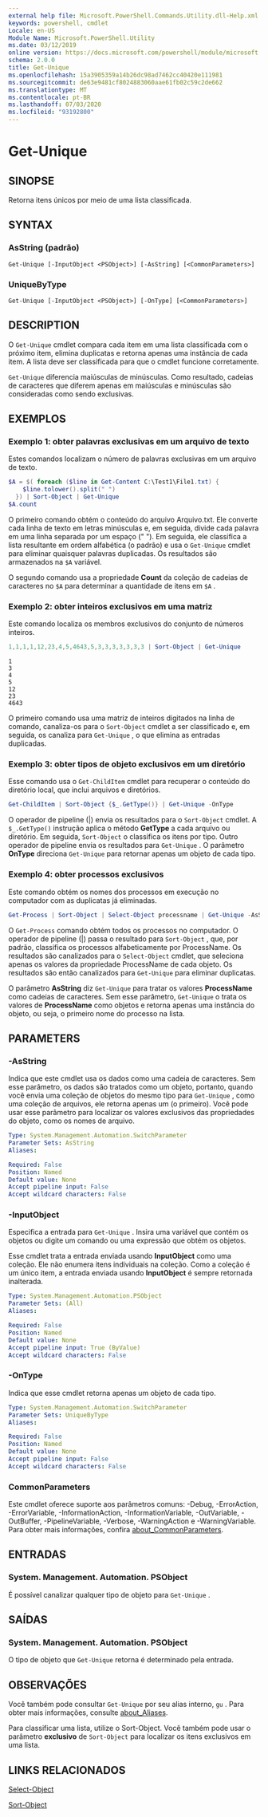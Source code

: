 ```yaml
---
external help file: Microsoft.PowerShell.Commands.Utility.dll-Help.xml
keywords: powershell, cmdlet
Locale: en-US
Module Name: Microsoft.PowerShell.Utility
ms.date: 03/12/2019
online version: https://docs.microsoft.com/powershell/module/microsoft.powershell.utility/get-unique?view=powershell-7&WT.mc_id=ps-gethelp
schema: 2.0.0
title: Get-Unique
ms.openlocfilehash: 15a3905359a14b26dc98ad7462cc40420e111981
ms.sourcegitcommit: de63e9481cf8024883060aae61fb02c59c2de662
ms.translationtype: MT
ms.contentlocale: pt-BR
ms.lasthandoff: 07/03/2020
ms.locfileid: "93192800"
---
```

# Get-Unique

## SINOPSE
Retorna itens únicos por meio de uma lista classificada.

## SYNTAX

### AsString (padrão)

```
Get-Unique [-InputObject <PSObject>] [-AsString] [<CommonParameters>]
```

### UniqueByType

```
Get-Unique [-InputObject <PSObject>] [-OnType] [<CommonParameters>]
```

## DESCRIPTION

O `Get-Unique` cmdlet compara cada item em uma lista classificada com o próximo item, elimina duplicatas e retorna apenas uma instância de cada item. A lista deve ser classificada para que o cmdlet funcione corretamente.

`Get-Unique` diferencia maiúsculas de minúsculas. Como resultado, cadeias de caracteres que diferem apenas em maiúsculas e minúsculas são consideradas como sendo exclusivas.

## EXEMPLOS

### Exemplo 1: obter palavras exclusivas em um arquivo de texto

Estes comandos localizam o número de palavras exclusivas em um arquivo de texto.

```powershell
$A = $( foreach ($line in Get-Content C:\Test1\File1.txt) {
    $line.tolower().split(" ")
  }) | Sort-Object | Get-Unique
$A.count
```

O primeiro comando obtém o conteúdo do arquivo Arquivo.txt. Ele converte cada linha de texto em letras minúsculas e, em seguida, divide cada palavra em uma linha separada por um espaço (" "). Em seguida, ele classifica a lista resultante em ordem alfabética (o padrão) e usa o `Get-Unique` cmdlet para eliminar quaisquer palavras duplicadas. Os resultados são armazenados na `$A` variável.

O segundo comando usa a propriedade **Count** da coleção de cadeias de caracteres no `$A` para determinar a quantidade de itens em `$A` .

### Exemplo 2: obter inteiros exclusivos em uma matriz

Este comando localiza os membros exclusivos do conjunto de números inteiros.

```powershell
1,1,1,1,12,23,4,5,4643,5,3,3,3,3,3,3,3 | Sort-Object | Get-Unique
```

```Output
1
3
4
5
12
23
4643
```

O primeiro comando usa uma matriz de inteiros digitados na linha de comando, canaliza-os para o `Sort-Object` cmdlet a ser classificado e, em seguida, os canaliza para `Get-Unique` , o que elimina as entradas duplicadas.

### Exemplo 3: obter tipos de objeto exclusivos em um diretório

Esse comando usa o `Get-ChildItem` cmdlet para recuperar o conteúdo do diretório local, que inclui arquivos e diretórios.

```powershell
Get-ChildItem | Sort-Object {$_.GetType()} | Get-Unique -OnType
```

O operador de pipeline (|) envia os resultados para o `Sort-Object` cmdlet. A `$_.GetType()` instrução aplica o método **GetType** a cada arquivo ou diretório. Em seguida, `Sort-Object` o classifica os itens por tipo. Outro operador de pipeline envia os resultados para `Get-Unique` . O parâmetro **OnType** direciona `Get-Unique` para retornar apenas um objeto de cada tipo.

### Exemplo 4: obter processos exclusivos

Este comando obtém os nomes dos processos em execução no computador com as duplicatas já eliminadas.

```powershell
Get-Process | Sort-Object | Select-Object processname | Get-Unique -AsString
```

O `Get-Process` comando obtém todos os processos no computador. O operador de pipeline (|) passa o resultado para `Sort-Object` , que, por padrão, classifica os processos alfabeticamente por ProcessName. Os resultados são canalizados para o `Select-Object` cmdlet, que seleciona apenas os valores da propriedade ProcessName de cada objeto. Os resultados são então canalizados para `Get-Unique` para eliminar duplicatas.

O parâmetro **AsString** diz `Get-Unique` para tratar os valores **ProcessName** como cadeias de caracteres.
Sem esse parâmetro, `Get-Unique` o trata os valores de **ProcessName** como objetos e retorna apenas uma instância do objeto, ou seja, o primeiro nome do processo na lista.

## PARAMETERS

### -AsString

Indica que este cmdlet usa os dados como uma cadeia de caracteres. Sem esse parâmetro, os dados são tratados como um objeto, portanto, quando você envia uma coleção de objetos do mesmo tipo para `Get-Unique` , como uma coleção de arquivos, ele retorna apenas um (o primeiro). Você pode usar esse parâmetro para localizar os valores exclusivos das propriedades do objeto, como os nomes de arquivo.

```yaml
Type: System.Management.Automation.SwitchParameter
Parameter Sets: AsString
Aliases:

Required: False
Position: Named
Default value: None
Accept pipeline input: False
Accept wildcard characters: False
```

### -InputObject

Especifica a entrada para `Get-Unique` . Insira uma variável que contém os objetos ou digite um comando ou uma expressão que obtém os objetos.

Esse cmdlet trata a entrada enviada usando **InputObject** como uma coleção. Ele não enumera itens individuais na coleção. Como a coleção é um único item, a entrada enviada usando **InputObject** é sempre retornada inalterada.

```yaml
Type: System.Management.Automation.PSObject
Parameter Sets: (All)
Aliases:

Required: False
Position: Named
Default value: None
Accept pipeline input: True (ByValue)
Accept wildcard characters: False
```

### -OnType

Indica que esse cmdlet retorna apenas um objeto de cada tipo.

```yaml
Type: System.Management.Automation.SwitchParameter
Parameter Sets: UniqueByType
Aliases:

Required: False
Position: Named
Default value: None
Accept pipeline input: False
Accept wildcard characters: False
```

### CommonParameters

Este cmdlet oferece suporte aos parâmetros comuns: -Debug, -ErrorAction, -ErrorVariable, -InformationAction, -InformationVariable, -OutVariable, -OutBuffer, -PipelineVariable, -Verbose, -WarningAction e -WarningVariable. Para obter mais informações, confira [about_CommonParameters](https://go.microsoft.com/fwlink/?LinkID=113216).

## ENTRADAS

### System. Management. Automation. PSObject

É possível canalizar qualquer tipo de objeto para `Get-Unique` .

## SAÍDAS

### System. Management. Automation. PSObject

O tipo de objeto que `Get-Unique` retorna é determinado pela entrada.

## OBSERVAÇÕES

Você também pode consultar `Get-Unique` por seu alias interno, `gu` . Para obter mais informações, consulte [about_Aliases](../Microsoft.PowerShell.Core/About/about_Aliases.md).

Para classificar uma lista, utilize o Sort-Object. Você também pode usar o parâmetro **exclusivo** de `Sort-Object` para localizar os itens exclusivos em uma lista.

## LINKS RELACIONADOS

[Select-Object](Select-Object.md)

[Sort-Object](Sort-Object.md)
